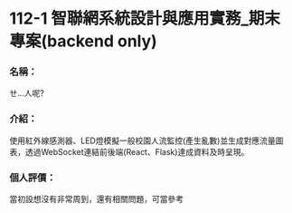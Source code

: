 112-1 智聯網系統設計與應用實務_期末專案(backend only)
=======================

### 名稱：

ㄝ...人呢?  

  

### 介紹：

使用紅外線感測器、LED燈模擬一般校園人流監控(產生亂數)並生成對應流量圖表，透過WebSocket連結前後端(React、Flask)達成資料及時呈現。

 
  
### 個人評價：

當初設想沒有非常周到，還有相關問題，可當參考
